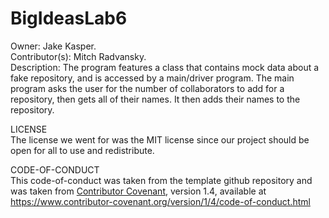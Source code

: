 # BigIdeasLab6

Owner: Jake Kasper.       
Contributor(s): Mitch Radvansky.        
Description: The program features a class that contains mock data about a fake repository, and is accessed by a main/driver program. The main program asks the user for the number of collaborators to add for a repository, then gets all of their names. It then adds their names to the repository. 

LICENSE   
The license we went for was the MIT license since our project should be open for all to use and redistribute. 

CODE-OF-CONDUCT   
This code-of-conduct was taken from the template github repository and was taken from [Contributor Covenant][homepage], version 1.4,
available at https://www.contributor-covenant.org/version/1/4/code-of-conduct.html

[homepage]: https://www.contributor-covenant.org}